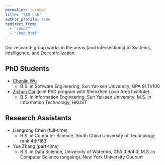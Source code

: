 ```yaml
---
permalink: /group/
title: "SID Lab"
author_profile: true
redirect_from: 
  - "/nmp/"
  - "/nmp.html"
---
```


Our research group works in the areas (and intersections) of Systems, Intelligence, and Decentralization.

## PhD Students
- [Chenlin Wu](https://michael112233.github.io)
  - B.S. in Software Engineering, Sun Yat-sen University; GPA 91.11/100
- [Zichun Cai](https://zichun-cai.github.io) (joint PhD program with Shenzhen Loop Area Institute)
  - B.S. in Information Engineering, Sun Yat-sen University; M.S. in Information Technology, HKUST

## Research Assistants
- Liangrong Chen (full-time)
  - B.S. in Computer Science, South China University of Technology; rank 4th/163
- Yue Zhang (part-time)
  - B.S. in Data Science, University of Waterloo, GPA 3.9/4.0; M.S. in Computer Science (ongoing), New York University Courant
